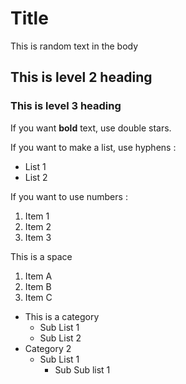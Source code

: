# Title

This is random text in the body

## This is level 2 heading

### This is level 3 heading

If you want **bold** text, use double stars.

If you want to make a list, use hyphens :
- List 1
- List 2

If you want to use numbers :
1. Item 1
2. Item 2
3. Item 3

This is a space

1. Item A
1. Item B
1. Item C

- This is a category
  - Sub List 1
  - Sub List 2
- Category 2
  - Sub List 1
    - Sub Sub list 1
